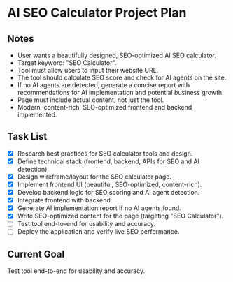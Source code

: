 # AI SEO Calculator Project Plan

## Notes
- User wants a beautifully designed, SEO-optimized AI SEO calculator.
- Target keyword: "SEO Calculator".
- Tool must allow users to input their website URL.
- The tool should calculate SEO score and check for AI agents on the site.
- If no AI agents are detected, generate a concise report with recommendations for AI implementation and potential business growth.
- Page must include actual content, not just the tool.
- Modern, content-rich, SEO-optimized frontend and backend implemented.

## Task List
- [x] Research best practices for SEO calculator tools and design.
- [x] Define technical stack (frontend, backend, APIs for SEO and AI detection).
- [x] Design wireframe/layout for the SEO calculator page.
- [x] Implement frontend UI (beautiful, SEO-optimized, content-rich).
- [x] Develop backend logic for SEO scoring and AI agent detection.
- [x] Integrate frontend with backend.
- [x] Generate AI implementation report if no AI agents found.
- [x] Write SEO-optimized content for the page (targeting "SEO Calculator").
- [ ] Test tool end-to-end for usability and accuracy.
- [ ] Deploy the application and verify live SEO performance.

## Current Goal
Test tool end-to-end for usability and accuracy.